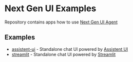 # Next Gen UI Examples

Repository contains apps how to use [Next Gen UI Agent](https://github.com/RedHat-UX/next-gen-ui-agent)

## Examples

* [assistent-ui](./assistant-ui/) - Standalone chat UI powered by [Assistent UI](https://www.assistant-ui.com/)
* [streamlit](./streamlit/) - Standalone chat UI powered by [Streamlit](https://streamlit.io/)
